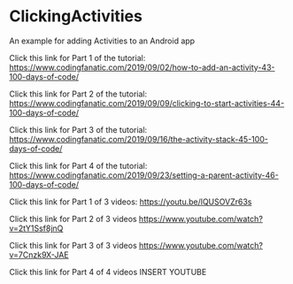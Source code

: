 # ClickingActivities
An example for adding Activities to an Android app

Click this link for Part 1 of the tutorial: https://www.codingfanatic.com/2019/09/02/how-to-add-an-activity-43-100-days-of-code/

Click this link for Part 2 of the tutorial: https://www.codingfanatic.com/2019/09/09/clicking-to-start-activities-44-100-days-of-code/

Click this link for Part 3 of the tutorial: https://www.codingfanatic.com/2019/09/16/the-activity-stack-45-100-days-of-code/

Click this link for Part 4 of the tutorial: https://www.codingfanatic.com/2019/09/23/setting-a-parent-activity-46-100-days-of-code/

Click this link for Part 1 of 3 videos: https://youtu.be/lQUSOVZr63s

Click this link for Part 2 of 3 videos https://www.youtube.com/watch?v=2tY1Ssf8jnQ

Click this link for Part 3 of 3 videos https://www.youtube.com/watch?v=7Cnzk9X-JAE

Click this link for Part 4 of 4 videos INSERT YOUTUBE
